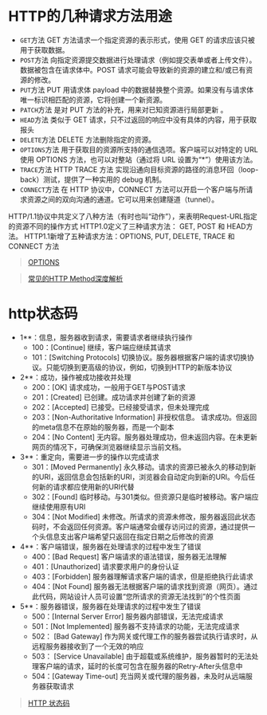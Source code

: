 # HTTP的几种请求方法用途 
- `GET`方法
GET 方法请求一个指定资源的表示形式，使用 GET 的请求应该只被用于获取数据。
- `POST`方法
向指定资源提交数据进行处理请求（例如提交表单或者上传文件）。数据被包含在请求体中。POST 请求可能会导致新的资源的建立和/或已有资源的修改。
- `PUT`方法
PUT 用请求体 payload 中的数据替换整个资源。如果没有与请求体唯一标识相匹配的资源，它将创建一个新资源。
- `PATCH`方法
是对 PUT 方法的补充，用来对已知资源进行局部更新 。
- `HEAD`方法
类似于 GET 请求，只不过返回的响应中没有具体的内容，用于获取报头
- `DELETE`方法
DELETE 方法删除指定的资源。
- `OPTIONS`方法
用于获取目的资源所支持的通信选项。客户端可以对特定的 URL 使用 OPTIONS 方法，也可以对整站（通过将 URL 设置为“*”）使用该方法。
- `TRACE`方法
HTTP TRACE 方法 实现沿通向目标资源的路径的消息环回（loop-back）测试，提供了一种实用的 debug 机制。
- `CONNECT`方法
在 HTTP 协议中，CONNECT 方法可以开启一个客户端与所请求资源之间的双向沟通的通道。它可以用来创建隧道（tunnel）。

HTTP/1.1协议中共定义了八种方法（有时也叫“动作”），来表明Request-URL指定的资源不同的操作方式
HTTP1.0定义了三种请求方法： GET, POST 和 HEAD方法。
HTTP1.1新增了五种请求方法：OPTIONS, PUT, DELETE, TRACE 和 CONNECT 方法

> [OPTIONS](https://developer.mozilla.org/zh-CN/docs/Web/HTTP/Methods/OPTIONS)

> [常见的HTTP Method深度解析](https://segmentfault.com/a/1190000013182974)

# http状态码
- 1**：信息，服务器收到请求，需要请求者继续执行操作
    - 100：[Continue] 继续，客户端应继续其请求
    - 101：[Switching Protocols] 切换协议。服务器根据客户端的请求切换协议。只能切换到更高级的协议，例如，切换到HTTP的新版本协议
- 2**：成功，操作被成功接收并处理
    - 200：[OK] 请求成功，一般用于GET与POST请求
    - 201：[Created] 已创建。成功请求并创建了新的资源
    - 202：[Accepted] 已接受。已经接受请求，但未处理完成
    - 203：[Non-Authoritative Information] 非授权信息。
    请求成功。但返回的meta信息不在原始的服务器，而是一个副本
    - 204：[No Content] 无内容。服务器处理成功，但未返回内容。在未更新网页的情况下，可确保浏览器继续显示当前文档。
- 3**：重定向，需要进一步的操作以完成请求
    - 301：[Moved Permanently] 永久移动。请求的资源已被永久的移动到新的URI，返回信息会包括新的URI，浏览器会自动定向到新的URI。今后任何新的请求都应使用新的URI代替
    - 302：[Found] 临时移动。与301类似。但资源只是临时被移动。客户端应继续使用原有URI
    - 304：[Not Modified] 未修改。所请求的资源未修改，服务器返回此状态码时，不会返回任何资源。客户端通常会缓存访问过的资源，通过提供一个头信息支出客户端希望只返回在指定日期之后修改的资源
- 4**：客户端错误，服务器在处理请求的过程中发生了错误
    - 400：[Bad Request] 客户端请求的语法错误，服务器无法理解
    - 401：[Unauthorized] 请求要求用户的身份认证
    - 403：[Forbidden] 服务器理解请求客户端的请求，但是拒绝执行此请求
    - 404：[Not Found] 服务器无法根据客户端的请求找到资源（网页）。通过此代码，网站设计人员可设置“您所请求的资源无法找到”的个性页面
- 5**：服务器错误，服务器在处理请求的过程中发生了错误
    - 500：[Internal Server Error] 服务器内部错误，无法完成请求
    - 501：[Not Implemented] 服务器不支持请求的功能，无法完成请求
    - 502： [Bad Gateway] 作为网关或代理工作的服务器尝试执行请求时，从远程服务器接收到了一个无效的响应
    - 503： [Service Unavailable] 由于超载或系统维护，服务器暂时的无法处理客户端的请求，延时的长度可包含在服务器的Retry-After头信息中
    - 504：[Gateway Time-out] 充当网关或代理的服务器，未及时从远端服务器获取请求

> [HTTP 状态码](https://www.runoob.com/http/http-status-codes.html)